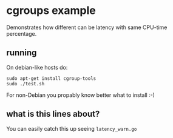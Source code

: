 # cgroups example

Demonstrates how different can be latency with same CPU-time percentage.

## running
On debian-like hosts do:
```
sudo apt-get install cgroup-tools
sudo ./test.sh
```

For non-Debian you propably know better what to install :-)

## what is this lines about?
You can easily catch this up seeing `latency_warn.go`
